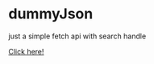 # dummyJson
just a simple fetch api with search handle


[Click here!](https://dummy-json.netlify.app/)
